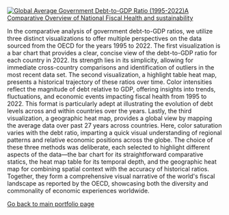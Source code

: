 <div class='tableauPlaceholder' id='viz1699388944907' style='position: relative'><noscript><a href='#'><img alt='Global Average Government Debt-to-GDP Ratio (1995-2022)A Comparative Overview of National Fiscal Health and sustainability ' src='https:&#47;&#47;public.tableau.com&#47;static&#47;images&#47;Gl&#47;Globalaveragegovernmentdebt&#47;Sheet13&#47;1_rss.png' style='border: none' /></a></noscript><object class='tableauViz'  style='display:none;'><param name='host_url' value='https%3A%2F%2Fpublic.tableau.com%2F' /> <param name='embed_code_version' value='3' /> <param name='site_root' value='' /><param name='name' value='Globalaveragegovernmentdebt&#47;Sheet13' /><param name='tabs' value='no' /><param name='toolbar' value='yes' /><param name='static_image' value='https:&#47;&#47;public.tableau.com&#47;static&#47;images&#47;Gl&#47;Globalaveragegovernmentdebt&#47;Sheet13&#47;1.png' /> <param name='animate_transition' value='yes' /><param name='display_static_image' value='yes' /><param name='display_spinner' value='yes' /><param name='display_overlay' value='yes' /><param name='display_count' value='yes' /><param name='language' value='zh-CN' /></object></div>
<script type='text/javascript'>
  var divElement = document.getElementById('viz1699388944907');
  var vizElement = divElement.getElementsByTagName('object')[0];
  vizElement.style.width='100%';vizElement.style.height=(divElement.offsetWidth*0.75)+'px';
  var scriptElement = document.createElement('script');
  scriptElement.src = 'https://public.tableau.com/javascripts/api/viz_v1.js';
  vizElement.parentNode.insertBefore(scriptElement, vizElement);
</script>

In the comparative analysis of government debt-to-GDP ratios, we utilize three distinct visualizations to offer multiple perspectives on the data sourced from the OECD for the years 1995 to 2022. The first visualization is a bar chart that provides a clear, concise view of the debt-to-GDP ratio for each country in 2022. Its strength lies in its simplicity, allowing for immediate cross-country comparisons and identification of outliers in the most recent data set. The second visualization, a highlight table heat map, presents a historical trajectory of these ratios over time. Color intensities reflect the magnitude of debt relative to GDP, offering insights into trends, fluctuations, and economic events impacting fiscal health from 1995 to 2022. This format is particularly adept at illustrating the evolution of debt levels across and within countries over the years. Lastly, the third visualization, a geographic heat map, provides a global view by mapping the average data over past 27 years across countries. Here, color saturation varies with the debt ratio, imparting a quick visual understanding of regional patterns and relative economic positions across the globe. The choice of these three methods was deliberate, each selected to highlight different aspects of the data—the bar chart for its straightforward comparative statics, the heat map table for its temporal depth, and the geographic heat map for combining spatial context with the accuracy of historical ratios. Together, they form a comprehensive visual narrative of the world's fiscal landscape as reported by the OECD, showcasing both the diversity and commonality of economic experiences worldwide.






[Go back to main portfolio page](README.md)
